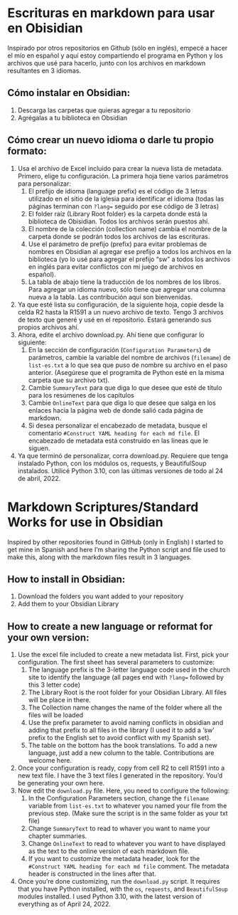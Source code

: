 # Escrituras en markdown para usar en Obisidian

Inspirado por otros repositorios en Github (sólo en inglés), empecé a hacer el mío en español y aquí estoy compartiendo el programa en Python y los archivos que usé para hacerlo, junto con los archivos en markdown resultantes en 3 idiomas.

## Cómo instalar en Obsidian:

1.  Descarga las carpetas que quieras agregar a tu repositorio
2.  Agrégalas a tu biblioteca en Obsidian

## Cómo crear un nuevo idioma o darle tu propio formato:

1.  Usa el archivo de Excel incluido para crear la nueva lista de metadata. Primero, elige tu configuración. La primera hoja tiene varios parámetros para personalizar:
    1.  El prefijo de idioma (language prefix) es el código de 3 letras utilizado en el sitio de la iglesia para identificar el idioma (todas las páginas terminan con `?lang=` seguido por ese código de 3 letras)
    2.  El folder raíz (Library Root folder) es la carpeta donde está la biblioteca de Obisidian. Todos los archivos serán puestos ahí.
    3.  El nombre de la colección (collection name) cambia el nombre de la carpeta donde se podrán todos los archivos de las escrituras.
    4.  Use el parámetro de prefijo (prefix) para evitar problemas de nombres en Obsidian al agregar ese prefijo a todos los archivos en la biblioteca (yo lo usé para agregar el prefijo “sw” a todos los archivos en inglés para evitar conflictos con mi juego de archivos en español).
    5.  La tabla de abajo tiene la traducción de los nombres de los libros. Para agregar un idioma nuevo, sólo tiene que agregar una columna nueva a la tabla. Las contribución aquí son bienvenidas.
2.  Ya que esté lista su configuración, de la siguiente hoja, copie desde la celda R2 hasta la R1591 a un nuevo archivo de texto. Tengo 3 archivos de texto que generé y usé en el repositorio. Estará generando sus propios archivos ahí.
3.  Ahora, edite el archivo download.py. Ahí tiene que configurar lo siguiente:
    1.  En la sección de configuración (`Configuration Parameters`) de parámetros, cambie la variable del nombre de archivos (`filename`) de `list-es.txt` a lo que sea que puso de nombre su archivo en el paso anterior. (Asegúrese que el programita de Python esté en la misma carpeta que su archivo txt).
    2.  Cambie `SummaryText` para que diga lo que desee que esté de título para los resúmenes de los capítulos
    3.  Cambie `OnlineText` para que diga lo que desee que salga en los enlaces hacia la página web de donde salió cada página de markdown.
    4.  Si desea personalizar el encabezado de metadata, busque el comentario `#Construct YAML heading for each md file`. El encabezado de metadata está construido en las líneas que le siguen.
4.  Ya que terminó de personalizar, corra download.py. Requiere que tenga instalado Python, con los módulos os, requests, y BeautifulSoup instalados. Utilicé Python 3.10, con las últimas versiones de todo al 24 de abril, 2022.

# Markdown Scriptures/Standard Works for use in Obsidian

Inspired by other repositories found in GitHub (only in English) I started to get mine in Spanish and here I’m sharing the Python script and file used to make this, along with the markdown files result in 3 languages.

## How to install in Obsidian:

1.  Download the folders you want added to your repository
2.  Add them to your Obsidian Library

## How to create a new language or reformat for your own version:

1.  Use the excel file included to create a new metadata list. First, pick your configuration. The first sheet has several parameters to customize:
    1.  The language prefix is the 3-letter language code used in the church site to identify the language (all pages end with `?lang=` followed by this 3 letter code)
    2.  The Library Root is the root folder for your Obsidian Library. All files will be place in there.
    3.  The Collection name changes the name of the folder where all the files will be loaded
    4.  Use the prefix parameter to avoid naming conflicts in obsidian and adding that prefix to all files in the library (I used it to add a ‘sw’ prefix to the English set to avoid conflict with my Spanish set).
    5.  The table on the bottom has the book translations. To add a new language, just add a new column to the table. Contributions are welcome here.
2.  Once your configuration is ready, copy from cell R2 to cell R1591 into a new text file. I have the 3 text files I generated in the repository. You’d be generating your own here.
3.  Now edit the `download.py` file. Here, you need to configure the following:
    1.  In the Configuration Parameters section, change the `filename` variable from `list-es.txt` to whatever you named your file from the previous step. (Make sure the script is in the same folder as your txt file)
    2.  Change `SummaryText` to read to whaver you want to name your chapter summaries.
    3.  Change `OnlineText` to read to whatever you want to have displayed as the text to the online version of each markdown file.
    4.  If you want to customize the metadata header, look for the `#Construct YAML heading for each md file` comment. The metadata header is constructed in the lines after that.
4.  Once you’re done customizing, run the `download.py` script. It requires that you have Python installed, with the `os`, `requests`, and `BeautifulSoup` modules installed. I used Python 3.10, with the latest version of everything as of April 24, 2022.
